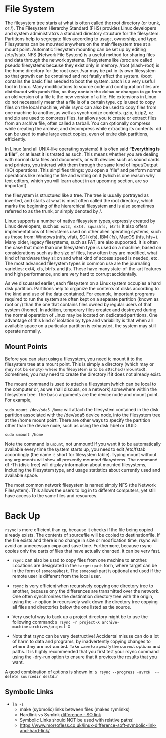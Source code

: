 # File System

The filesystem tree starts at what is often called the root directory (or trunk, or /).
The  Filesystem Hierarchy Standard (FHS) provides Linux developers and system administrators a standard directory structure for the filesystem.
Partitions help to segregate files according to usage, ownership, and type.
Filesystems can be mounted anywhere on the main filesystem tree at a mount point. Automatic filesystem mounting can be set up by editing /etc/fstab.
NFS (Network File System) is a useful method for sharing files and data through the network systems.
Filesystems like /proc are called pseudo filesystems because they exist only in memory.
/root (slash-root) is the home directory for the root user.
/var may be put in its own filesystem so that growth can be contained and not fatally affect the system.
/boot contains the basic files needed to boot the system.
patch is a very useful tool in Linux. Many modifications to source code and configuration files are distributed with patch files, as they contain the deltas or changes to go from an old version of a file to the new version of a file.
File extensions in Linux do not necessarily mean that a file is of a certain type.
cp is used to copy files on the local machine, while rsync can also be used to copy files from one machine to another, as well as synchronize contents.
gzip, bzip2, xz and zip are used to compress files.
tar allows you to create or extract files from an archive file, often called a tarball. You can optionally compress while creating the archive, and decompress while extracting its contents.
dd can be used to make large exact copies, even of entire disk partitions, efficiently.

In Linux (and all UNIX-like operating systems) it is often said **“Everything is a file”**, or at least it is treated as such. This means whether you are dealing with normal data files and documents, or with devices such as sound cards and printers, you interact with them through the same kind of Input/Output (I/O) operations. This simplifies things: you open a “file” and perform normal operations like reading the file and writing on it (which is one reason why text editors, which you will learn about in an upcoming section, are so important).

the filesystem is structured like a tree. The tree is usually portrayed as inverted, and starts at what is most often called the root directory, which marks the beginning of the hierarchical filesystem and is also sometimes referred to as the trunk, or simply denoted by /.

Linux supports a number of native filesystem types, expressly created by Linux developers, such as: `ext3, ext4, squashfs, btrfs`
It also offers implementations of filesystems used on other alien operating systems, such as those from:
Windows (ntfs, vfat), SGI (xfs), IBM (jfs), MacOS (hfs, hfs+).
Many older, legacy filesystems, such as FAT, are also supported.
It is often the case that more than one filesystem type is used on a machine, based on considerations such as the size of files, how often they are modified, what kind of hardware they sit on and what kind of access speed is needed, etc. The most advanced filesystem types in common use are the journaling varieties: ext4, xfs, btrfs, and jfs. These have many state-of-the-art features and high performance, and are very hard to corrupt accidentally.

As we discussed earlier, each filesystem on a Linux system occupies a hard disk partition. Partitions help to organize the contents of disks according to the kind and use of the data contained. For example, important programs required to run the system are often kept on a separate partition (known as root or /) than the one that contains files owned by regular users of that system (/home). In addition, temporary files created and destroyed during the normal operation of Linux may be located on dedicated partitions. One advantage of this kind of isolation by type and variability is that when all available space on a particular partition is exhausted, the system may still operate normally.

## Mount Points
Before you can start using a filesystem, you need to mount it to the filesystem tree at a mount point. This is simply a directory (which may or may not be empty) where the filesystem is to be attached (mounted). Sometimes, you may need to create the directory if it does not already exist.

The mount command is used to attach a filesystem (which can be local to the computer or, as we shall discuss, on a network) somewhere within the filesystem tree. The basic arguments are the device node and mount point. For example,

`sudo mount /dev/sda5 /home`
will attach the filesystem contained in the disk partition associated with the /dev/sda5 device node, into the filesystem tree at the /home mount point. There are other ways to specify the partition other than the device node, such as using the disk label or UUID.

`sudo umount /home`

Note the command is `umount`, not unmount!
If you want it to be automatically available every time the system starts up, you need to edit /etc/fstab accordingly (the name is short for filesystem table).
Typing mount without any arguments will show all presently mounted filesystems.
The command df -Th (disk-free) will display information about mounted filesystems, including the filesystem type, and usage statistics about currently used and available space.

The most common network filesystem is named simply NFS (the Network Filesystem). This allows the users to log in to different computers, yet still have access to the same files and resources.

# Back Up
`rsync` is more efficient than `cp`, because it checks if the file being copied already exists.
The contents of sourcefile will be copied to destinationfile.
If the file exists and there is no change in size or modification time, rsync will avoid an unnecessary copy and save time.
Furthermore, because rsync copies only the parts of files that have actually changed, it can be very fast.

- `rsync` can also be used to copy files from one machine to another.
Locations are designated in the `target:path` form, where target can be in the form of `someone@host`.
The `someone@` part is optional and used if the remote user is different from the local user.

- `rsync` is very efficient when recursively copying one directory tree to another, because only the differences are transmitted over the network.
One often synchronizes the destination directory tree with the origin, using the `-r` option to recursively walk down the directory tree copying all files and directories below the one listed as the source.

- Very useful way to back up a project directory might be to use the following command:
`$ rsync -r project-X archive-machine:archives/project-X`

- Note that rsync can be very destructive! Accidental misuse can do a lot of harm to data and programs, by inadvertently copying changes to where they are not wanted. Take care to specify the correct options and paths. It is highly recommended that you first test your rsync command using the -dry-run option to ensure that it provides the results that you want.

A good combination of options is shown in:
`$ rsync --progress -avrxH  --delete sourcedir destdir`

## Symbolic Links
- `ln -s`
	- make (sybmolic) links between files (makes symlinks)
	- Hardlink vs Symlink [difference - SO link](https://askubuntu.com/questions/108771/what-is-the-difference-between-a-hard-link-and-a-symbolic-link)
  	- Symbolic Links should NOT be used with relative paths!
  	- https://www.moreofless.co.uk/linux-difference-soft-symbolic-link-and-hard-link/
